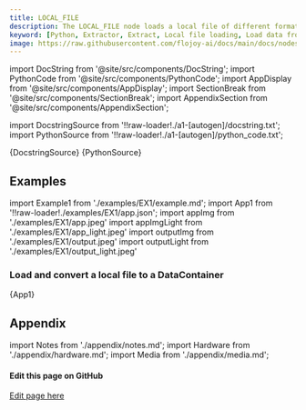 ```yaml
---
title: LOCAL_FILE
description: The LOCAL_FILE node loads a local file of different format and converts it to a DataContainer class.
keyword: [Python, Extractor, Extract, Local file loading, Load data from local files, Data loading from file system, Flojoy Local File Loader, Python local file handling, Data import from local storage, Local data processing, Python file system loader, Efficient data access, Data loading with Flojoy]
image: https://raw.githubusercontent.com/flojoy-ai/docs/main/docs/nodes/LOADERS/LOCAL_FILE_SYSTEM/LOCAL_FILE/examples/EX1/output.jpeg
---
```


[//]: # (Custom component imports)

import DocString from '@site/src/components/DocString';
import PythonCode from '@site/src/components/PythonCode';
import AppDisplay from '@site/src/components/AppDisplay';
import SectionBreak from '@site/src/components/SectionBreak';
import AppendixSection from '@site/src/components/AppendixSection';

[//]: # (Docstring)

import DocstringSource from '!!raw-loader!./a1-[autogen]/docstring.txt';
import PythonSource from '!!raw-loader!./a1-[autogen]/python_code.txt';

<DocString>{DocstringSource}</DocString>
<PythonCode GLink='LOADERS/LOCAL_FILE_SYSTEM/LOCAL_FILE/LOCAL_FILE.py'>{PythonSource}</PythonCode>

<SectionBreak />

[//]: # (Examples)

## Examples

import Example1 from './examples/EX1/example.md';
import App1 from '!!raw-loader!./examples/EX1/app.json';
import appImg from './examples/EX1/app.jpeg'
import appImgLight from './examples/EX1/app_light.jpeg'
import outputImg from './examples/EX1/output.jpeg'
import outputLight from './examples/EX1/output_light.jpeg'

### Load and convert a local file to a DataContainer

<AppDisplay 
    nodeLabel='LOCAL_FILE'
    appImg={appImg}
    appLight={appImgLight}
    outputLight={outputLight}
    outputImg={outputImg}
    >
    {App1}
</AppDisplay>

<Example1 />

<SectionBreak />

[//]: # (Appendix)

## Appendix

import Notes from './appendix/notes.md';
import Hardware from './appendix/hardware.md';
import Media from './appendix/media.md';

<AppendixSection index={0} folderPath='nodes/LOADERS/LOCAL_FILE_SYSTEM/LOCAL_FILE/appendix/'><Notes /></AppendixSection>
<AppendixSection index={1} folderPath='nodes/LOADERS/LOCAL_FILE_SYSTEM/LOCAL_FILE/appendix/'><Hardware /></AppendixSection>
<AppendixSection index={2} folderPath='nodes/LOADERS/LOCAL_FILE_SYSTEM/LOCAL_FILE/appendix/'><Media /></AppendixSection>

<SectionBreak />

[//]: # (Edit page on GitHub)

#### Edit this page on GitHub

[Edit page here](https://github.com/flojoy-ai/docs/tree/main/docs/nodes/LOADERS/LOCAL_FILE_SYSTEM/LOCAL_FILE)

